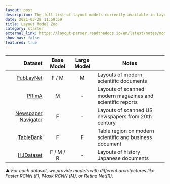 ```yaml
---
layout: post
description: The full list of layout models currently available in Layout Parser
date: 2021-03-28 11:59:59
title: Layout Model Zoo
category: starter
external_link: https://layout-parser.readthedocs.io/en/latest/notes/modelzoo.html
show_nav: false
featured: true
---
```



|                                                           Dataset | Base Model | Large Model | Notes                                                      |
|------------------------------------------------------------------:|:----------:|:-----------:|------------------------------------------------------------|
|             [PubLayNet](https://github.com/ibm-aur-nlp/PubLayNet) |    F / M   |      M      | Layouts of modern scientific documents                     |
|                   [PRImA](https://www.primaresearch.org/dataset/) |      M     |      -      | Layouts of scanned modern magazines and scientific reports |
| [Newspaper Navigator](https://news-navigator.labs.loc.gov/search) |      F     |      -      | Layouts of scanned US newspapers from 20th century         |
|            [TableBank](https://github.com/doc-analysis/TableBank) |      F     |      F      | Table region on modern scientific and business document    |
|   [HJDataset](https://dell-research-harvard.github.io/HJDataset/) |  F / M / R |      -      | Layouts of history Japanese documents                      |

▲ *For each dataset, we provide models with different architectures like Faster RCNN (F), Mask RCNN (M), or Retina Net(R).*